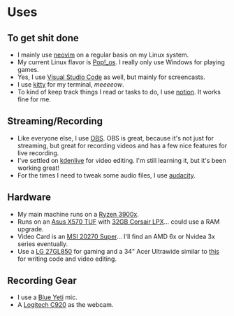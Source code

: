 # Uses

## To get shit done

* I mainly use [neovim](https://neovim.io/) on a regular basis on my Linux system.
* My current Linux flavor is [Pop!_os](https://pop.system76.com/). I really only use Windows for playing games.
* Yes, I use [Visual Studio Code](https://code.visualstudio.com/) as well, but mainly for screencasts.
* I use [kitty](https://sw.kovidgoyal.net/kitty/) for my terminal, _meeeeow_.
* To kind of keep track things I read or tasks to do, I use [notion](https://www.notion.so/). It works fine for me.

## Streaming/Recording
* Like everyone else, I use [OBS](https://obsproject.com/). OBS is great, because it's not just for streaming, but great for recording videos and has a few nice features for live recording.
* I've settled on [kdenlive](https://kdenlive.org/) for video editing. I'm still learning it, but it's been working great!
* For the times I need to tweak some audio files, I use [audacity](https://www.audacityteam.org/).

## Hardware
* My main machine runs on a [Ryzen 3900x](https://www.amazon.com/dp/B07SXMZLP9/ref=as_sl_pc_qf_sp_asin_til?tag=odoenet-20&linkCode=w00&linkId=78be3480d84e8d666e867f357dff3da9&creativeASIN=B07SXMZLP9).
* Runs on an [Asus X570 TUF](https://www.amazon.com/gp/product/B07SXF8GY3/ref=as_li_qf_asin_il_tl?ie=UTF8&tag=odoenet-20&creative=9325&linkCode=as2&creativeASIN=B07SXF8GY3&linkId=95831fd3f5b2d550bf1efa04f6f1c0da) with [32GB Corsair LPX](https://www.amazon.com/gp/product/B016ORTNI2/ref=as_li_qf_asin_il_tl?ie=UTF8&tag=odoenet-20&creative=9325&linkCode=as2&creativeASIN=B016ORTNI2&linkId=dd5231f4cfcfd0a17486a6d192024ded)... could use a RAM upgrade.
* Video Card is an [MSI 20270 Super](https://www.amazon.com/gp/product/B0856BVRFL/ref=as_li_qf_asin_il_tl?ie=UTF8&tag=odoenet-20&creative=9325&linkCode=as2&creativeASIN=B0856BVRFL&linkId=8f8351a6f4b47665173b51c9cbe86798)... I'll find an AMD 6x or Nvidea 3x series eventually.
* Use a [LG 27GL850](https://www.amazon.com/gp/product/B07TD94TQF/ref=as_li_qf_asin_il_tl?ie=UTF8&tag=odoenet-20&creative=9325&linkCode=as2&creativeASIN=B07TD94TQF&linkId=dd64b748977493116d71ce364401263a) for gaming and a 34" Acer Ultrawide similar to [this](https://www.amazon.com/gp/product/B07ZL57G3Z/ref=as_li_qf_asin_il_tl?ie=UTF8&tag=odoenet-20&creative=9325&linkCode=as2&creativeASIN=B07ZL57G3Z&linkId=85761d9100ad86313fd2c0d9126a65f9) for writing code and video editing.

## Recording Gear
* I use a [Blue Yeti](https://www.amazon.com/gp/product/B00N1YPXW2/ref=as_li_qf_asin_il_tl?ie=UTF8&tag=odoenet-20&creative=9325&linkCode=as2&creativeASIN=B00N1YPXW2&linkId=5b83490c7b49cb956c558786366efa51) mic.
* A [Logitech C920](https://www.amazon.com/gp/product/B085TFF7M1/ref=as_li_qf_asin_il_tl?ie=UTF8&tag=odoenet-20&creative=9325&linkCode=as2&creativeASIN=B085TFF7M1&linkId=476509bc566c5f5d96815cc30f1cecc8) as the webcam.

